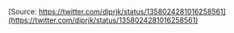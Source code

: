 [Source: https://twitter.com/diprjk/status/1358024281016258561](https://twitter.com/diprjk/status/1358024281016258561)